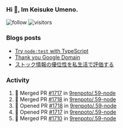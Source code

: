 ### Hi 👋, Im Keisuke Umeno.

<!--
**9renpoto/9renpoto** is a ✨ _special_ ✨ repository because its `README.md` (this file) appears on your GitHub profile.

Here are some ideas to get you started:

- 🔭 I’m currently working on ...
- 🌱 I’m currently learning ...
- 👯 I’m looking to collaborate on ...
- 🤔 I’m looking for help with ...
- 💬 Ask me about ...
- 📫 How to reach me: ...
- 😄 Pronouns: ...
- ⚡ Fun fact: ...
-->

![follow](https://img.shields.io/github/followers/9renpoto?label=Follow&style=social)
![visitors](https://komarev.com/ghpvc/?username=9renpoto&label=Profile%20views&color=0e75b6&style=flat)

### Blogs posts

<!-- BLOG-POST-LIST:START -->
- [Try `node:test` with TypeScript](https://9renpoto.win/entry/2023/07/23/node-test-runner)
- [Thank you Google Domain](https://9renpoto.win/entry/2023/07/08/new-domain)
- [ストック情報の優位性を私生活で評価する](https://9renpoto.win/entry/2023/05/28/stock)
<!-- BLOG-POST-LIST:END -->

### Activity

<!--START_SECTION:activity-->
1. 🎉 Merged PR [#1717](https://github.com/9renpoto/.59-node/pull/1717) in [9renpoto/.59-node](https://github.com/9renpoto/.59-node)
2. 🎉 Merged PR [#1718](https://github.com/9renpoto/.59-node/pull/1718) in [9renpoto/.59-node](https://github.com/9renpoto/.59-node)
3. 💪 Opened PR [#1718](https://github.com/9renpoto/.59-node/pull/1718) in [9renpoto/.59-node](https://github.com/9renpoto/.59-node)
4. 💪 Opened PR [#1717](https://github.com/9renpoto/.59-node/pull/1717) in [9renpoto/.59-node](https://github.com/9renpoto/.59-node)
5. 🎉 Merged PR [#1710](https://github.com/9renpoto/.59-node/pull/1710) in [9renpoto/.59-node](https://github.com/9renpoto/.59-node)
<!--END_SECTION:activity-->

<!--START_SECTION:waka-->
<!--END_SECTION:waka-->
